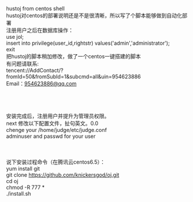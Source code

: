 hustoj from centos shell</br>
hustoj对centos的部署说明还是不是很清晰，所以写了个脚本能够做到自动化部署</br>
注册用户之后在数据库操作：</br>
use jol;</br>
insert into privilege(user_id,rightstr) values('admin','administrator');</br>
exit</br>
把hustoj的脚本稍加修改，做了一个centos一键搭建的脚本</br>
有问题请联系:</br>
tencent://AddContact/?fromId=50&fromSubId=1&subcmd=all&uin=954623886</br>
Email：954623886@qq.com</br></br></br></br></br>
安装完成后，注册用户并提升为管理员权限。</br>
next 修改以下配置文件，扯句英文。0.0</br>
chenge your /home/judge/etc/judge.conf </br>
adminuser and passwd for your user</br>
</br></br></br>
说下安装过程命令（在腾讯云centos6.5）：</br>
yum install git</br>
git clone https://github.com/knickersgod/oj.git</br>
cd oj</br>
chmod -R 777 *</br>
./install.sh</br>

